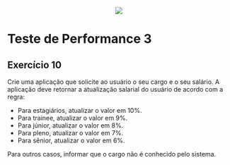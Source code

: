 <p align="center">
    <img src="https://www.infnet.edu.br/infnet/wp-content/themes/infnet.homepage//assets/img/LogoInfnetRodape.png"/>
</p>

# Teste de Performance 3

## Exercício 10

Crie uma aplicação que solicite ao usuário o seu cargo e o seu salário. A aplicação deve retornar a atualização salarial do usuário de acordo com a regra: 

- Para estagiários, atualizar o valor em 10%.
- Para trainee, atualizar o valor em 9%.
- Para júnior, atualizar o valor em 8%.
- Para pleno, atualizar o valor em 7%.
- Para sênior, atualizar o valor em 6%.

Para outros casos, informar que o cargo não é conhecido pelo sistema.

